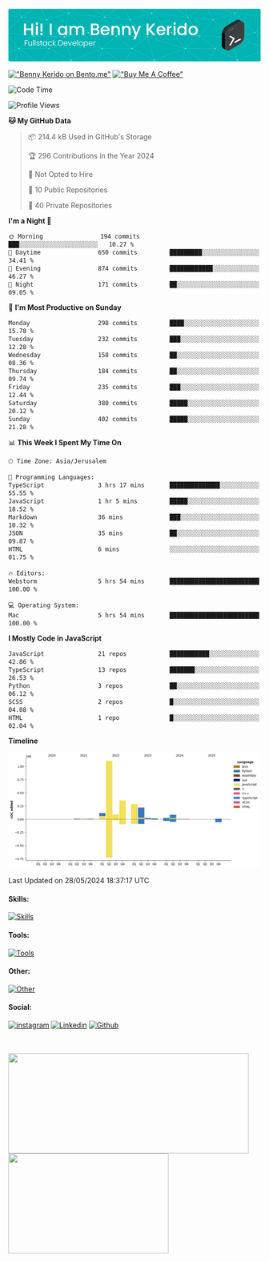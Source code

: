 ![Header](./header.png)

[!["Benny Kerido on Bento.me"](https://img.shields.io/badge/Benny%20Kerido-purple?logo=bento)](https://www.bento.me/bennykerido)&nbsp;[!["Buy Me A Coffee"](https://img.shields.io/badge/%F0%9F%8D%BABuy%20Me%20A%20Beer-black.svg)](https://www.buymeacoffee.com/bennykerido)
<!--START_SECTION:waka-->
![Code Time](http://img.shields.io/badge/Code%20Time-657%20hrs%202%20mins-blue)

![Profile Views](http://img.shields.io/badge/Profile%20Views-19-blue)

**🐱 My GitHub Data** 

> 📦 214.4 kB Used in GitHub's Storage 
 > 
> 🏆 296 Contributions in the Year 2024
 > 
> 🚫 Not Opted to Hire
 > 
> 📜 10 Public Repositories 
 > 
> 🔑 40 Private Repositories 
 > 
**I'm a Night 🦉** 

```text
🌞 Morning                194 commits         ███░░░░░░░░░░░░░░░░░░░░░░   10.27 % 
🌆 Daytime                650 commits         █████████░░░░░░░░░░░░░░░░   34.41 % 
🌃 Evening                874 commits         ████████████░░░░░░░░░░░░░   46.27 % 
🌙 Night                  171 commits         ██░░░░░░░░░░░░░░░░░░░░░░░   09.05 % 
```
📅 **I'm Most Productive on Sunday** 

```text
Monday                   298 commits         ████░░░░░░░░░░░░░░░░░░░░░   15.78 % 
Tuesday                  232 commits         ███░░░░░░░░░░░░░░░░░░░░░░   12.28 % 
Wednesday                158 commits         ██░░░░░░░░░░░░░░░░░░░░░░░   08.36 % 
Thursday                 184 commits         ██░░░░░░░░░░░░░░░░░░░░░░░   09.74 % 
Friday                   235 commits         ███░░░░░░░░░░░░░░░░░░░░░░   12.44 % 
Saturday                 380 commits         █████░░░░░░░░░░░░░░░░░░░░   20.12 % 
Sunday                   402 commits         █████░░░░░░░░░░░░░░░░░░░░   21.28 % 
```


📊 **This Week I Spent My Time On** 

```text
🕑︎ Time Zone: Asia/Jerusalem

💬 Programming Languages: 
TypeScript               3 hrs 17 mins       ██████████████░░░░░░░░░░░   55.55 % 
JavaScript               1 hr 5 mins         █████░░░░░░░░░░░░░░░░░░░░   18.52 % 
Markdown                 36 mins             ███░░░░░░░░░░░░░░░░░░░░░░   10.32 % 
JSON                     35 mins             ██░░░░░░░░░░░░░░░░░░░░░░░   09.87 % 
HTML                     6 mins              ░░░░░░░░░░░░░░░░░░░░░░░░░   01.75 % 

🔥 Editors: 
Webstorm                 5 hrs 54 mins       █████████████████████████   100.00 % 

💻 Operating System: 
Mac                      5 hrs 54 mins       █████████████████████████   100.00 % 
```

**I Mostly Code in JavaScript** 

```text
JavaScript               21 repos            ███████████░░░░░░░░░░░░░░   42.86 % 
TypeScript               13 repos            ███████░░░░░░░░░░░░░░░░░░   26.53 % 
Python                   3 repos             ██░░░░░░░░░░░░░░░░░░░░░░░   06.12 % 
SCSS                     2 repos             █░░░░░░░░░░░░░░░░░░░░░░░░   04.08 % 
HTML                     1 repo              █░░░░░░░░░░░░░░░░░░░░░░░░   02.04 % 
```



**Timeline**

![Lines of Code chart](https://raw.githubusercontent.com/bennykerido/bennykerido/main/assets/bar_graph.png)


 Last Updated on 28/05/2024 18:37:17 UTC
<!--END_SECTION:waka-->
#### Skills:
[![Skills](https://skillicons.dev/icons?i=js,ts,html,css,py&perline=5&theme=dark)](https://skillicons.dev)

#### Tools:
[![Tools](https://skillicons.dev/icons?i=react,nextjs,redux,nestjs,nodejs,express,sass,jquery&perline=5&theme=dark)](https://skillicons.dev)

#### Other:
[![Other](https://skillicons.dev/icons?i=bun,git,firebase,idea,postman,netlify,mongodb,materialui,figma,docker,eclipse,ps,ai,xd&perline=5&theme=dark)](https://skillicons.dev)

#### Social:
[![instagram](https://skillicons.dev/icons?i=instagram&perline=5&theme=dark)](https://www.instagram.com/bennykerido)
[![Linkedin](https://skillicons.dev/icons?i=linkedin&perline=5&theme=dark)](https://www.linkedin.com/in/bennykerido)
[![Github](https://skillicons.dev/icons?i=github&perline=5&theme=dark)](https://www.github.com/bennykerido)

<br/>
<br/>

<a href="https://github.com/bennykerido">
  <img height=200 width=480 align="center" src="https://github-readme-stats.vercel.app/api?username=bennykerido&hide=prs,contribs&show_icons=true&card_width=320" />
</a>
<a href="https://github.com/bennykerido">
  <img height=200 width=320 align="center" src="https://github-readme-stats.vercel.app/api/top-langs/?username=bennykerido&layout=compact&card_width=320" />
</a>

